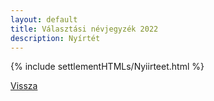 ```yaml
---
layout: default
title: Választási névjegyzék 2022
description: Nyírtét
---
```


{% include settlementHTMLs/Nyiirteet.html %}

[Vissza](../)